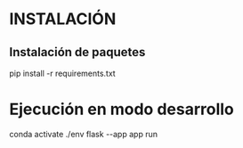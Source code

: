# INSTALACIÓN

## Instalación de paquetes
pip install -r requirements.txt

# Ejecución en modo desarrollo
conda activate ./env
flask --app app run